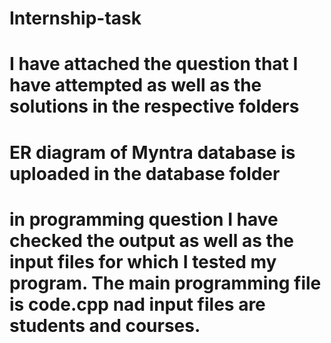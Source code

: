 # Internship-task
# I have attached the question that I have attempted as well as the solutions in the respective folders
# ER diagram of Myntra database is uploaded in the database folder
# in programming question I have checked the output as well as the input files for which I tested my program. The main programming file is code.cpp nad input files are students and courses.
